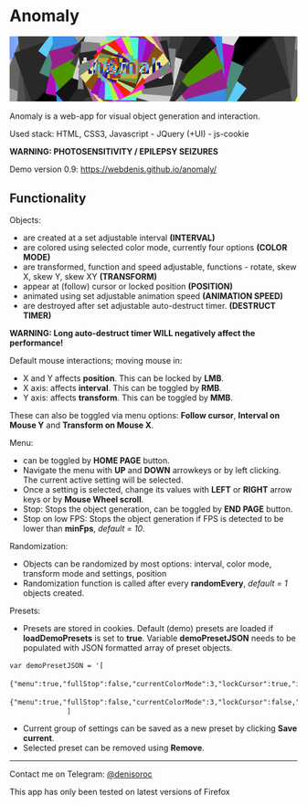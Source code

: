 # Anomaly
![Anomaly Cover](https://raw.githubusercontent.com/webdenis/anomaly/master/img/cover.png)

Anomaly is a web-app for visual object generation and interaction.

Used stack: HTML, CSS3, Javascript - JQuery (+UI) - js-cookie

**WARNING: PHOTOSENSITIVITY / EPILEPSY SEIZURES**

Demo version 0.9: https://webdenis.github.io/anomaly/

## Functionality
Objects:
- are created at a set adjustable interval **(INTERVAL)**
- are colored using selected color mode, currently four options **(COLOR MODE)**
- are transformed, function and speed adjustable, functions - rotate, skew X, skew Y, skew XY **(TRANSFORM)**
- appear at (follow) cursor or locked position **(POSITION)**
- animated using set adjustable animation speed **(ANIMATION SPEED)**
- are destroyed after set adjustable auto-destruct timer. **(DESTRUCT TIMER)**

**WARNING: Long auto-destruct timer WILL negatively affect the performance!** 

Default mouse interactions; moving mouse in:
- X and Y affects **position**. This can be locked by **LMB**.
- X axis: affects **interval**. This can be toggled by **RMB**.
- Y axis: affects **transform**. This can be toggled by **MMB**.

These can also be toggled via menu options: **Follow cursor**, **Interval on Mouse Y** and **Transform on Mouse X**.

Menu: 
- can be toggled by **HOME PAGE** button.
- Navigate the menu with **UP** and **DOWN** arrowkeys or by left clicking. The current active setting will be selected.
- Once a setting is selected, change its values with **LEFT** or **RIGHT** arrow keys or by **Mouse Wheel scroll**.
- Stop: Stops the object generation, can be toggled by **END PAGE** button.
- Stop on low FPS: Stops the object generation if FPS is detected to be lower than **minFps**, *default = 10*.

Randomization:
- Objects can be randomized by most options: interval, color mode, transform mode and settings, position
- Randomization function is called after every **randomEvery**, *default =  1* objects created. 

Presets:
- Presets are stored in cookies. Default (demo) presets are loaded if **loadDemoPresets** is set to **true**. Variable **demoPresetJSON** needs to be populated with JSON formatted array of preset objects.
```
var demoPresetJSON = '[
		{"menu":true,"fullStop":false,"currentColorMode":3,"lockCursor":true,"interval":273.8,"intervalMouseMode":false,"transformMouseMode":false,"transformMode":1,"transformValue":5,"animationTimer":7.5,"destructTimer":2300,"currentMouseX":50,"currentMouseY":48,"randomTransform":false,"randomTransformVars":false,"randomInterval":true,"randomLocation":false,"randomColors":true,"randomAnimSpeed":false,"randomDestructTimer":false,"randomEvery":10},
		{"menu":true,"fullStop":false,"currentColorMode":3,"lockCursor":false,"interval":4.8,"intervalMouseMode":false,"transformMouseMode":false,"transformMode":1,"transformValue":10,"animationTimer":4,"destructTimer":2500,"currentMouseX":92,"currentMouseY":95,"randomTransform":false,"randomTransformVars":false,"randomInterval":false,"randomLocation":false,"randomColors":false,"randomAnimSpeed":false,"randomDestructTimer":false,"randomEvery":1}
		      ]			 
```
- Current group of settings can be saved as a new preset by clicking **Save current**.
- Selected preset can be removed using **Remove**.

---

Contact me on Telegram: [@denisoroc](https://t.me/denisoroc)

This app has only been tested on latest versions of Firefox
